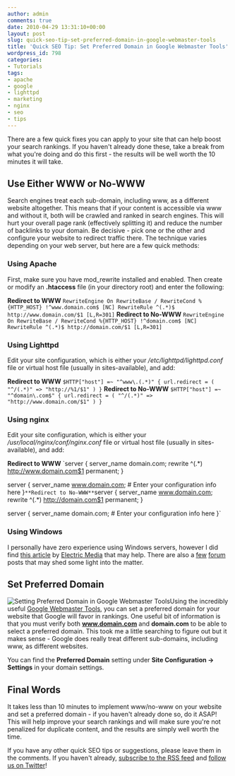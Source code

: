 ```yaml
---
author: admin
comments: true
date: 2010-04-29 13:31:10+00:00
layout: post
slug: quick-seo-tip-set-preferred-domain-in-google-webmaster-tools
title: 'Quick SEO Tip: Set Preferred Domain in Google Webmaster Tools'
wordpress_id: 798
categories:
- Tutorials
tags:
- apache
- google
- lighttpd
- marketing
- nginx
- seo
- tips
---
```


There are a few quick fixes you can apply to your site that can help boost your search rankings.  If you haven't already done these, take a break from what you're doing and do this first - the results will be well worth the 10 minutes it will take.<!-- more -->



## Use Either WWW or No-WWW


Search engines treat each sub-domain, including www, as a different website altogether.  This means that if your content is accessible via www and without it, both will be crawled and ranked in search engines.  This will hurt your overall page rank (effectively splitting it) and reduce the number of backlinks to your domain.  Be decisive - pick one or the other and configure your website to redirect traffic there.
The technique varies depending on your web server, but here are a few quick methods:





### Using Apache


First, make sure you have mod_rewrite installed and enabled.  Then create or modify an **.htaccess** file (in your directory root) and enter the following:

**Redirect to WWW**
`RewriteEngine On
RewriteBase /
RewriteCond %{HTTP_HOST} !^www.domain.com$ [NC]
RewriteRule ^(.*)$ http://www.domain.com/$1 [L,R=301]`
**Redirect to No-WWW**
`RewriteEngine On
RewriteBase /
RewriteCond %{HTTP_HOST} !^domain.com$ [NC]
RewriteRule ^(.*)$ http://domain.com/$1 [L,R=301]`





### Using Lighttpd


Edit your site configuration, which is either your _/etc/lighttpd/lighttpd.conf_ file or virtual host file (usually in sites-available), and add:

**Redirect to WWW**
`$HTTP["host"] =~ "^www\.(.*)" {
    url.redirect = ( "^/(.*)" => "http://%1/$1" )
}`
**Redirect to No-WWW**
`$HTTP["host"] =~ "^domain\.com$" {
    url.redirect = ( "^/(.*)" => "http://www.domain.com/$1" )
}`





### Using nginx


Edit your site configuration, which is either your _/usr/local/nginx/conf/nginx.conf_ file or virtual host file (usually in sites-available), and add:

**Redirect to WWW**
`server {
    server_name  domain.com;
    rewrite ^(.*) http://www.domain.com$1 permanent;
}

server {
    server_name  www.domain.com;
    # Enter your configuration info here
}`
**Redirect to No-WWW**
`server {
    server_name  www.domain.com;
    rewrite ^(.*) http://domain.com$1 permanent;
}

server {
    server_name  domain.com;
    # Enter your configuration info here
}`





### Using Windows


I personally have zero experience using Windows servers, however I did find [this article](http://www.electric-media.co.uk/blog/post/Redirecting-(301)-to-no-www-Class-B-specification-in-IIS.aspx) by [Electric Media](http://www.electric-media.co.uk/) that may help.  There are also a [few](http://www.webmasterworld.com/microsoft_asp_net/3370771.htm) [forum](http://forums.iis.net/t/1148516.aspx) posts that may shed some light into the matter.





## Set Preferred Domain


![Setting Preferred Domain in Google Webmaster Tools](http://devgrow.com/wp-content/uploads/2010/04/preferred-domain.gif)Using the incredibly useful [Google Webmaster Tools](http://www.google.com/webmasters/tools/), you can set a preferred domain for your website that Google will favor in rankings.  One useful bit of information is that you must verify both **www.domain.com** and **domain.com** to be able to select a preferred domain.  This took me a little searching to figure out but it makes sense - Google does really treat different sub-domains, including www, as different websites.

You can find the **Preferred Domain** setting under **Site Configuration -> Settings** in your domain settings.



## Final Words


It takes less than 10 minutes to implement www/no-www on your website and set a preferred domain - if you haven't already done so, do it ASAP!  This will help improve your search rankings and will make sure you're not penalized for duplicate content, and the results are simply well worth the time.

If you have any other quick SEO tips or suggestions, please leave them in the comments.  If you haven't already, [subscribe to the RSS feed](http://feeds.feedburner.com/devgrow) and [follow us on Twitter](http://twitter.com/ThinkDevGrow)!
